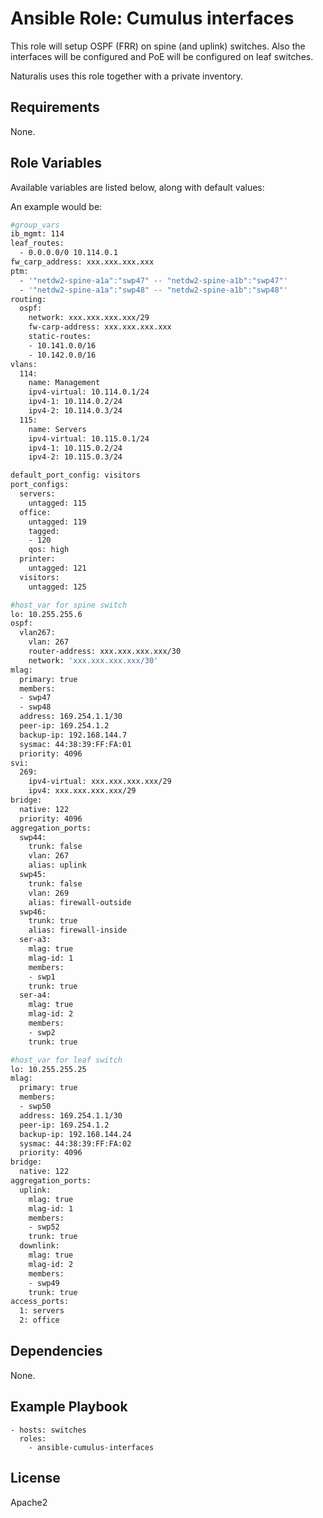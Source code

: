 # Ansible Role: Cumulus interfaces

This role will setup OSPF (FRR) on spine (and uplink) switches. Also the interfaces will be configured and PoE will be configured on leaf switches.

Naturalis uses this role together with a private inventory.

## Requirements

None.

## Role Variables

Available variables are listed below, along with default values:

An example would be:

```bash
#group_vars
ib_mgmt: 114
leaf_routes:
  - 0.0.0.0/0 10.114.0.1
fw_carp_address: xxx.xxx.xxx.xxx
ptm:
  - '"netdw2-spine-a1a":"swp47" -- "netdw2-spine-a1b":"swp47"'
  - '"netdw2-spine-a1a":"swp48" -- "netdw2-spine-a1b":"swp48"'
routing:
  ospf:
    network: xxx.xxx.xxx.xxx/29
    fw-carp-address: xxx.xxx.xxx.xxx
    static-routes:
    - 10.141.0.0/16
    - 10.142.0.0/16
vlans:
  114:
    name: Management
    ipv4-virtual: 10.114.0.1/24
    ipv4-1: 10.114.0.2/24
    ipv4-2: 10.114.0.3/24
  115:
    name: Servers
    ipv4-virtual: 10.115.0.1/24
    ipv4-1: 10.115.0.2/24
    ipv4-2: 10.115.0.3/24

default_port_config: visitors
port_configs:
  servers:
    untagged: 115
  office:
    untagged: 119
    tagged:
    - 120
    qos: high
  printer:
    untagged: 121
  visitors:
    untagged: 125
```    

```bash
#host_var for spine switch
lo: 10.255.255.6
ospf:
  vlan267:
    vlan: 267
    router-address: xxx.xxx.xxx.xxx/30
    network: 'xxx.xxx.xxx.xxx/30'
mlag:
  primary: true
  members:
  - swp47
  - swp48
  address: 169.254.1.1/30
  peer-ip: 169.254.1.2
  backup-ip: 192.168.144.7
  sysmac: 44:38:39:FF:FA:01
  priority: 4096
svi:
  269:
    ipv4-virtual: xxx.xxx.xxx.xxx/29
    ipv4: xxx.xxx.xxx.xxx/29
bridge:
  native: 122
  priority: 4096
aggregation_ports:
  swp44:
    trunk: false
    vlan: 267
    alias: uplink
  swp45:
    trunk: false
    vlan: 269
    alias: firewall-outside
  swp46:
    trunk: true
    alias: firewall-inside
  ser-a3:
    mlag: true
    mlag-id: 1
    members:
    - swp1
    trunk: true
  ser-a4:
    mlag: true
    mlag-id: 2
    members:
    - swp2
    trunk: true
```

```bash
#host_var for leaf switch
lo: 10.255.255.25
mlag:
  primary: true
  members:
  - swp50
  address: 169.254.1.1/30
  peer-ip: 169.254.1.2
  backup-ip: 192.168.144.24
  sysmac: 44:38:39:FF:FA:02
  priority: 4096
bridge:
  native: 122
aggregation_ports:
  uplink:
    mlag: true
    mlag-id: 1
    members:
    - swp52
    trunk: true
  downlink:
    mlag: true
    mlag-id: 2
    members:
    - swp49
    trunk: true
access_ports:
  1: servers
  2: office
```

## Dependencies

None.

## Example Playbook

    - hosts: switches
      roles:
        - ansible-cumulus-interfaces

## License

Apache2
